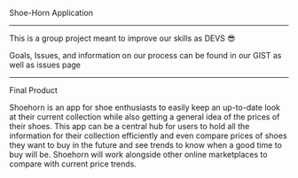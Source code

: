 Shoe-Horn Application

----------------------------------------------------------------------------------------------
This is a group project meant to improve our skills as DEVS 😎

Goals, Issues, and information on our process can be found in our GIST as well as issues page

----------------------------------------------------------------------------------------------
Final Product

Shoehorn is an app for shoe enthusiasts to easily keep an up-to-date look at their current collection while also getting a general idea of the prices of their shoes. This app can be a central hub for users to hold all the information for their collection efficiently and even compare prices of shoes they want to buy in the future and see trends to know when a good time to buy will be. Shoehorn will work alongside other online marketplaces to compare with current price trends.
